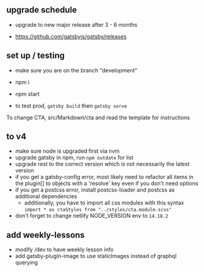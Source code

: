 ## upgrade schedule

- upgrade to new major release after 3 - 6 months

- https://github.com/gatsbyjs/gatsby/releases

## set up / testing

- make sure you are on the branch "development"
- npm i
- npm start

- to test prod, `gatsby build` then `gatsby serve`

To change CTA, src/Markdown/cta and read the template for instructions

## to v4

- make sure node is upgraded first via nvm
- upgrade gatsby in npm, run `npm outdate` for list
- upgrade rest to the correct version which is not necessarily the latest version
- if you get a gatsby-config error, most likely need to refactor all items in the plugin[] to objects with a 'resolve' key even if you don't need options
- if you get a postcss error, install postcss-loader and postcss as additional dependencies
  - additionally, you have to import all css modules with this syntax `import * as ctaStyles from "../styles/cta.module.scss"`
- don't forget to change netlify NODE_VERSION env to `14.18.2`

## add weekly-lessons

- modify /dev to have weekly lesson info
- add gatsby-plugin-image to use staticImages instead of graphql querying
